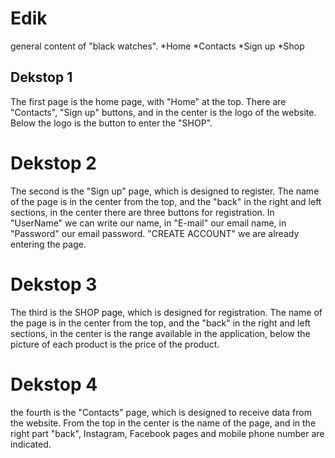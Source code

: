 # Edik

general content of "black watches".
*Home
*Contacts
*Sign up 
*Shop

## Dekstop 1
The first page is the home page, with "Home" at the top.
There are "Contacts", "Sign up" buttons, and in the center is the logo of the website.
Below the logo is the button to enter the "SHOP".


# Dekstop 2
The second is the "Sign up" page, which is designed to register. 
The name of the page is in the center from the top, and the "back" in the right and left sections, 
in the center there are three buttons for registration. In "UserName" we can write our name, 
in "E-mail" our email name, in "Password" our email password. "CREATE ACCOUNT" we are already entering the page.



# Dekstop 3
The third is the SHOP page, which is designed for registration. 
The name of the page is in the center from the top, and the "back" in the right and left sections, 
in the center is the range available in the application, 
below the picture of each product is the price of the product.


# Dekstop 4
the fourth is the "Contacts" page, which is designed to receive data from the website. 
From the top in the center is the name of the page, and in the right part "back", 
Instagram, Facebook pages and mobile phone number are indicated.

